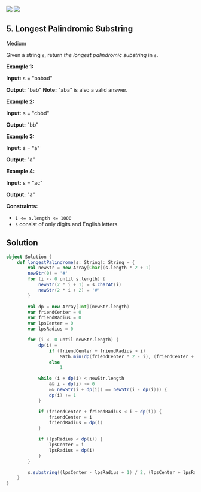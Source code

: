 [![](https://img.shields.io/github/stars/LeetCode-in-Scala/LeetCode-in-Scala?label=Stars&style=flat-square)](https://github.com/LeetCode-in-Scala/LeetCode-in-Scala)
[![](https://img.shields.io/github/forks/LeetCode-in-Scala/LeetCode-in-Scala?label=Fork%20me%20on%20GitHub%20&style=flat-square)](https://github.com/LeetCode-in-Scala/LeetCode-in-Scala/fork)

## 5\. Longest Palindromic Substring

Medium

Given a string `s`, return _the longest palindromic substring_ in `s`.

**Example 1:**

**Input:** s = "babad"

**Output:** "bab" **Note:** "aba" is also a valid answer. 

**Example 2:**

**Input:** s = "cbbd"

**Output:** "bb" 

**Example 3:**

**Input:** s = "a"

**Output:** "a" 

**Example 4:**

**Input:** s = "ac"

**Output:** "a" 

**Constraints:**

*   `1 <= s.length <= 1000`
*   `s` consist of only digits and English letters.

## Solution

```scala
object Solution {
    def longestPalindrome(s: String): String = {
        val newStr = new Array[Char](s.length * 2 + 1)
        newStr(0) = '#'
        for (i <- 0 until s.length) {
            newStr(2 * i + 1) = s.charAt(i)
            newStr(2 * i + 2) = '#'
        }

        val dp = new Array[Int](newStr.length)
        var friendCenter = 0
        var friendRadius = 0
        var lpsCenter = 0
        var lpsRadius = 0

        for (i <- 0 until newStr.length) {
            dp(i) =
                if (friendCenter + friendRadius > i)
                    Math.min(dp(friendCenter * 2 - i), (friendCenter + friendRadius) - i)
                else
                    1

            while (i + dp(i) < newStr.length
                && i - dp(i) >= 0
                && newStr(i + dp(i)) == newStr(i - dp(i))) {
                dp(i) += 1
            }

            if (friendCenter + friendRadius < i + dp(i)) {
                friendCenter = i
                friendRadius = dp(i)
            }

            if (lpsRadius < dp(i)) {
                lpsCenter = i
                lpsRadius = dp(i)
            }
        }

        s.substring((lpsCenter - lpsRadius + 1) / 2, (lpsCenter + lpsRadius - 1) / 2)
    }
}
```